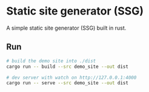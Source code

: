 # Static site generator (SSG)

A simple static site generator (SSG) built in rust.

## Run

```bash
# build the demo site into ./dist
cargo run -- build --src demo_site --out dist

# dev server with watch on http://127.0.0.1:4000
cargo run -- serve --src demo_site --out dist
